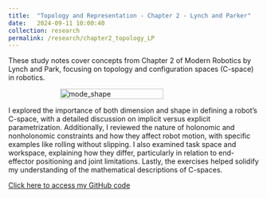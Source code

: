 ```yaml
---
title:  "Topology and Representation - Chapter 2 - Lynch and Parker"
date:   2024-09-11 10:00:40
collection: research
permalink: /research/chapter2_topology_LP
---
```

These study notes cover concepts from Chapter 2 of Modern Robotics by Lynch and Park, focusing on topology and configuration spaces (C-space) in robotics. 

<figure style="display: flex; flex-direction: column; align-items: center;">
  <img src="{{ "/assets/img/learning/Mug_and_Torus_morph.gif"  | absolute_url }}" alt="mode_shape" class="post-pic" style="width: 70%;"/>
</figure>

I explored the importance of both dimension and shape in defining a robot’s C-space, with a detailed discussion on implicit versus explicit parametrization. Additionally, I reviewed the nature of holonomic and nonholonomic constraints and how they affect robot motion, with specific examples like rolling without slipping. I also examined task space and workspace, explaining how they differ, particularly in relation to end-effector positioning and joint limitations. Lastly, the exercises helped solidify my understanding of the mathematical descriptions of C-spaces.

[Click here to access my GitHub code](https://github.com/YaroKazakov/RL-phd/blob/main/robotics_book/Chapter%202%20-%20Topology%20-%20Notes%20and%20Exercises.pdf)